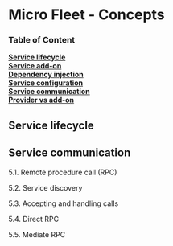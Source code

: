 # Micro Fleet - Concepts

### Table of Content

**[Service lifecycle](./service-lifecycle.md)**<br>
**[Service add-on](./service-add-on.md)**<br>
**[Dependency injection](#dependency-injection)**<br>
**[Service configuration](#service-configuration)**<br>
**[Service communication](#service-communication)**<br>
**[Provider vs add-on](#provider-vs-add-on)**<br>



## **Service lifecycle**

## **Service communication**

5.1. Remote procedure call (RPC)

5.2. Service discovery

5.3. Accepting and handling calls

5.4. Direct RPC

5.5. Mediate RPC
